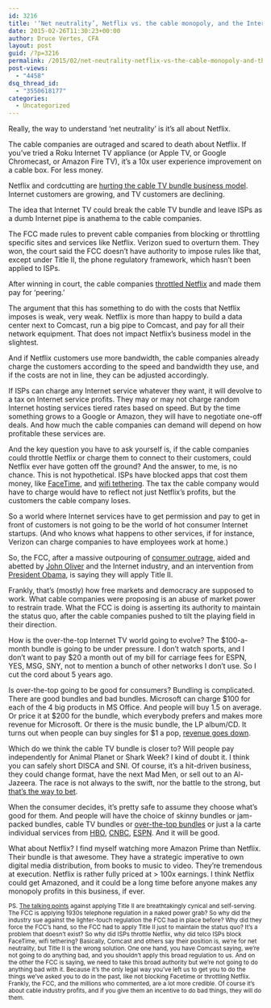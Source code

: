 ```yaml
---
id: 3216
title: '‘Net neutrality’, Netflix vs. the cable monopoly, and the Internet profits tax'
date: 2015-02-26T11:30:23+00:00
author: Druce Vertes, CFA
layout: post
guid: /?p=3216
permalink: /2015/02/net-neutrality-netflix-vs-the-cable-monopoly-and-the-internet-profits-tax/
post-views:
  - "4458"
dsq_thread_id:
  - "3550618177"
categories:
  - Uncategorized
---
```

Really, the way to understand ‘net neutrality’ is it’s all about Netflix.

The cable companies are outraged and scared to death about Netflix. If you’ve tried a Roku Internet TV appliance (or Apple TV, or Google Chromecast, or Amazon Fire TV), it’s a 10x user experience improvement on a cable box. For less money. 

Netflix and cordcutting are [hurting the cable TV bundle business model](http://consumerist.com/2015/02/24/these-2-charts-from-comcast-show-why-net-neutrality-is-vital/). Internet customers are growing, and TV customers are declining.

The idea that Internet TV could break the cable TV bundle and leave ISPs as a dumb Internet pipe is anathema to the cable companies.

The FCC made rules to prevent cable companies from blocking or throttling specific sites and services like Netflix. Verizon sued to overturn them. They won, the court said the FCC doesn’t have authority to impose rules like that, except under Title II, the phone regulatory framework, which hasn’t been applied to ISPs.

After winning in court, the cable companies [throttled Netflix](http://arstechnica.com/information-technology/2014/02/netflix-performance-on-verizon-and-comcast-has-been-dropping-for-months/) and made them pay for ‘peering.’ 

The argument that this has something to do with the costs that Netflix imposes is weak, very weak. Netflix is more than happy to build a data center next to Comcast, run a big pipe to Comcast, and pay for all their network equipment. That does not impact Netflix’s business model in the slightest. 

And if Netflix customers use more bandwidth, the cable companies already charge the customers according to the speed and bandwidth they use, and if the costs are not in line, they can be adjusted accordingly. 

If ISPs can charge any Internet service whatever they want, it will devolve to a tax on Internet service profits. They may or may not charge random Internet hosting services tiered rates based on speed. But by the time something grows to a Google or Amazon, they will have to negotiate one-off deals. And how much the cable companies can demand will depend on how profitable these services are.

And the key question you have to ask yourself is, if the cable companies could throttle Netflix or charge them to connect to their customers, could Netflix ever have gotten off the ground? And the answer, to me, is no chance. This is not hypothetical. ISPs have blocked apps that cost them money, like [FaceTime](http://appleinsider.com/articles/13/05/20/att-to-bring-facetime-over-cellular-to-all-customers-by-end-of-year), and [wifi tethering](http://www.cnet.com/news/what-verizons-fcc-tethering-settlement-means-to-you-faq/). The tax the cable company would have to charge would have to reflect not just Netflix’s profits, but the customers the cable company loses.

So a world where Internet services have to get permission and pay to get in front of customers is not going to be the world of hot consumer Internet startups. (And who knows what happens to other services, if for instance, Verizon can charge companies to have employees work at home.)

So, the FCC, after a massive outpouring of [consumer outrage](http://www.pcworld.com/article/2684395/fcc-gets-record-number-of-net-neutrality-comments-what-now.html), aided and abetted by [John Oliver](https://www.youtube.com/watch?v=fpbOEoRrHyU) and the Internet industry, and an intervention from [President Obama](http://www.nytimes.com/2014/11/11/technology/obama-net-neutrality-fcc.html?_r=0), is saying they will apply Title II. 

Frankly, that’s (mostly) how free markets and democracy are supposed to work. What cable companies were proposing is an abuse of market power to restrain trade. What the FCC is doing is asserting its authority to maintain the status quo, after the cable companies pushed to tilt the playing field in their direction.

How is the over-the-top Internet TV world going to evolve? The $100-a-month bundle is going to be under pressure. I don’t watch sports, and I don’t want to pay $20 a month out of my bill for carriage fees for ESPN, YES, MSG, SNY, not to mention a bunch of other networks I don’t use. So I cut the cord about 5 years ago.

Is over-the-top going to be good for consumers? Bundling is complicated. There are good bundles and bad bundles. Microsoft can charge $100 for each of the 4 big products in MS Office. And people will buy 1.5 on average. Or price it at $200 for the bundle, which everybody prefers and makes more revenue for Microsoft. Or there is the music bundle, the LP album/CD. It turns out when people can buy singles for $1 a pop, [revenue goes down](http://www.businessinsider.com/chart-of-the-day-recorded-music-revenue-per-capita-2011-2). 

Which do we think the cable TV bundle is closer to? Will people pay independently for Animal Planet or Shark Week? I kind of doubt it. I think you can safely short DISCA and SNI. Of course, it’s a hit-driven business, they could change format, have the next Mad Men, or sell out to an Al-Jazeera. The race is not always to the swift, nor the battle to the strong, but [that’s the way to bet](http://www.goodreads.com/quotes/123081-the-race-is-not-always-to-the-swift-nor-the).

When the consumer decides, it’s pretty safe to assume they choose what’s good for them. And people will have the choice of skinny bundles or jam-packed bundles, cable TV bundles or [over-the-top bundles](http://techcrunch.com/2015/01/05/sling-tv/) or just a la carte individual services from [HBO](http://www.cnet.com/news/hbo-may-price-online-only-subscription-service-at-15-a-month/), [CNBC](http://pro.cnbc.com/proinfo), [ESPN](http://sports.yahoo.com/blogs/the-turnstile/espn-to-offer-streaming-online--no-cable-subscription-required-215206998.html). And it will be good.

What about Netflix? I find myself watching more Amazon Prime than Netflix. Their bundle is that awesome. They have a strategic imperative to own digital media distribution, from books to music to video. They’re tremendous at execution. Netflix is rather fully priced at > 100x earnings. I think Netflix could get Amazoned, and it could be a long time before anyone makes any monopoly profits in this business, if ever.

<small>PS. <a href="http://reason.com/archives/2015/02/25/fccs-ajit-pai-on-net-neutrality-a-soluti/">The talking points</a> against applying Title II are breathtakingly cynical and self-serving. The FCC is applying 1930s telephone regulation in a naked power grab? So why did the industry sue against the lighter-touch regulation the FCC had in place before? Why did they force the FCC’s hand, so the FCC had to apply Title II just to maintain the status quo? It’s a problem that doesn’t exist? So why did ISPs throttle Netflix, why did telco ISPs block FaceTime, wifi tethering? Basically, Comcast and others say their position is, we’re for net neutrality, but Title II is the wrong solution. One one hand, you have Comcast saying, we’re not going to do anything bad, and you shouldn’t apply this broad regulation to us. And on the other the FCC is saying, we need to take this broad authority but we’re not going to do anything bad with it. Because it’s the only legal way you’ve left us to get you to do the things we’ve asked you to do in the past, like not blocking Facetime or throttling Netflix. Frankly, the FCC, and the millions who commented, are a lot more credible. Of course it’s about cable industry profits, and if you give them an incentive to do bad things, they will do them. </small>
